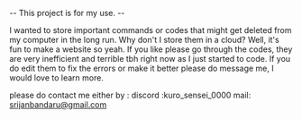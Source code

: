 -- This project is for my use. --

I wanted to store important commands or codes that might get deleted from my computer in the long run. Why don't I store them in a cloud? Well, it's fun to make a website so yeah.
If you like please go through the codes, they are very inefficient and terrible tbh right now as I just started to code. If you do edit them to fix the errors or make it better please do message me, I would love to learn more.

please do contact me either by :
discord :kuro_sensei_0000 
mail: srijanbandaru@gmail.com
